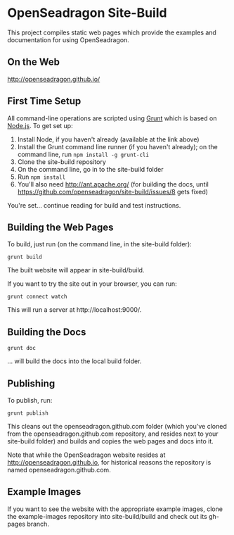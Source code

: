 # OpenSeadragon Site-Build

This project compiles static web pages which provide the examples and documentation for using OpenSeadragon.

## On the Web

http://openseadragon.github.io/

## First Time Setup

All command-line operations are scripted using [Grunt](http://gruntjs.com/) which is based on [Node.js](http://nodejs.org/). To get set up:

1. Install Node, if you haven't already (available at the link above)
1. Install the Grunt command line runner (if you haven't already); on the command line, run `npm install -g grunt-cli`
1. Clone the site-build repository
1. On the command line, go in to the site-build folder
1. Run `npm install`
1. You'll also need http://ant.apache.org/ (for building the docs, until https://github.com/openseadragon/site-build/issues/8 gets fixed)

You're set... continue reading for build and test instructions.

## Building the Web Pages

To build, just run (on the command line, in the site-build folder):

    grunt build

The built website will appear in site-build/build.

If you want to try the site out in your browser, you can run:
    
    grunt connect watch

This will run a server at http://localhost:9000/.

## Building the Docs

    grunt doc

... will build the docs into the local build folder.

## Publishing

To publish, run:

    grunt publish

This cleans out the openseadragon.github.com folder (which you've cloned from the openseadragon.github.com repository, and resides next to your site-build folder) and builds and copies the web pages and docs into it.

Note that while the OpenSeadragon website resides at http://openseadragon.github.io, for historical reasons the repository is named openseadragon.github.com.

## Example Images

If you want to see the website with the appropriate example images, clone the example-images repository into site-build/build and check out its gh-pages branch.
